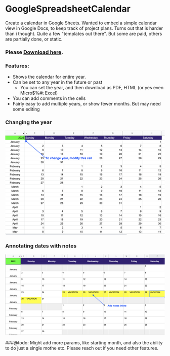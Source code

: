 # GoogleSpreadsheetCalendar
Create a calendar in Google Sheets. Wanted to embed a simple calendar view in Google Docs, to keep track of project plans. Turns out that is harder than i thought. Quite a few "templates out there". But some are paid, others are partially done, or static. 

### Please **[Download here](https://docs.google.com/spreadsheets/d/13Ip7XqFefAhJLJExgPwqhUVyzK9U10TeIDiKt4Wc6SU/edit?usp=sharing).**

### Features:
* Shows the calendar for entire year. 
* Can be set to any year in the future or past
  * You can set the year, and then download as PDF, HTML (or yes even Micro$%#t Excel)   
* You can add comments in the cells 
* Fairly easy to add multiple years, or show fewer months. But may need some editing

### Changing the year 
![Changing the year parameter](images/calendar_setup.png)

### Annotating dates with notes 

![Changing the year parameter](images/annotations.png)

###@todo: 
Might add more params, like starting month, and also the ability to do just a single mothe etc. Please reach out if you need other features. 

